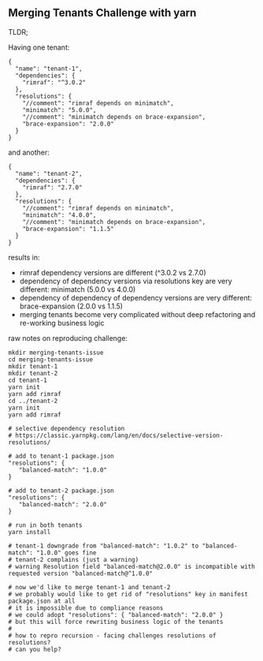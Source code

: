 ## Merging Tenants Challenge with yarn

TLDR;

Having one tenant:

```
{
  "name": "tenant-1",
  "dependencies": {
    "rimraf": "^3.0.2"
  },
  "resolutions": {
    "//comment": "rimraf depends on minimatch",
    "minimatch": "5.0.0",
    "//comment": "minimatch depends on brace-expansion",
    "brace-expansion": "2.0.0"
  }
}
```

and another:

```
{
  "name": "tenant-2",
  "dependencies": {
    "rimraf": "2.7.0"
  },
  "resolutions": {
    "//comment": "rimraf depends on minimatch",
    "minimatch": "4.0.0",
    "//comment": "minimatch depends on brace-expansion",
    "brace-expansion": "1.1.5"
  }
}
```

results in:
- rimraf dependency versions are different (^3.0.2 vs 2.7.0)
- dependency of dependency versions via resolutions key are very different: minimatch (5.0.0 vs 4.0.0)
- dependency of dependency of dependency versions are very different: brace-expansion (2.0.0 vs 1.1.5)
- merging tenants become very complicated without deep refactoring and re-working business logic


raw notes on reproducing challenge:

```
mkdir merging-tenants-issue
cd merging-tenants-issue
mkdir tenant-1
mkdir tenant-2
cd tenant-1
yarn init
yarn add rimraf
cd ../tenant-2
yarn init
yarn add rimraf

# selective dependency resolution
# https://classic.yarnpkg.com/lang/en/docs/selective-version-resolutions/

# add to tenant-1 package.json
"resolutions": {
   "balanced-match": "1.0.0"
}

# add to tenant-2 package.json
"resolutions": {
   "balanced-match": "2.0.0"
}

# run in both tenants
yarn install

# tenant-1 downgrade from "balanced-match": "1.0.2" to "balanced-match": "1.0.0" goes fine
# tenant-2 complains (just a warning)
# warning Resolution field "balanced-match@2.0.0" is incompatible with requested version "balanced-match@^1.0.0"

# now we'd like to merge tenant-1 and tenant-2
# we probably would like to get rid of "resolutions" key in manifest package.json at all
# it is impossible due to compliance reasons
# we could adopt "resolutions": { "balanced-match": "2.0.0" }
# but this will force rewriting business logic of the tenants
#
# how to repro recursion - facing challenges resolutions of resolutions?
# can you help?

```
